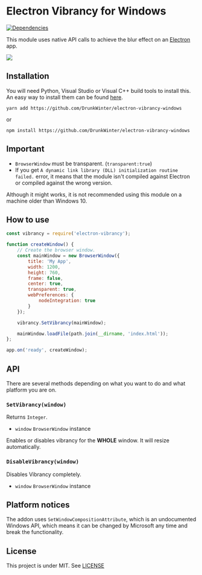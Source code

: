 # Electron Vibrancy for Windows

[![Dependencies](https://status.david-dm.org/gh/DrunkWinter/electron-vibrancy-windows.svg)](https://david-dm.org/DrunkWinter/electron-vibrancy-windows)

This module uses native API calls to achieve the blur effect on an [Electron](https://github.com/electron/electron) app.

![](http://i.imgur.com/0sRPzpn.png)

## Installation
You will need Python, Visual Studio or Visual C++ build tools to install this. An easy way to install them can be found [here](https://www.npmjs.com/package/windows-build-tools).

```shell script
yarn add https://github.com/DrunkWinter/electron-vibrancy-windows
```

or

```shell script
npm install https://github.com/DrunkWinter/electron-vibrancy-windows
```

## Important
- `BrowserWindow` must be transparent. (`transparent:true`)
- If you get `A dynamic link library (DLL) initialization routine failed.` error, it means that the module isn't compiled against Electron or compiled against the wrong version. 

Although it might works, it is not recommended using this module on a machine older than Windows 10.

## How to use

```javascript
const vibrancy = require('electron-vibrancy');

function createWindow() {
    // Create the browser window.
    const mainWindow = new BrowserWindow({
        title: 'My App',
        width: 1200,
        height: 760,
        frame: false,
        center: true,
        transparent: true,
        webPreferences: {
            nodeIntegration: true
        }
    });

    vibrancy.SetVibrancy(mainWindow);

    mainWindow.loadFile(path.join(__dirname, 'index.html'));
};

app.on('ready', createWindow);
```

## API
There are several methods depending on what you want to do and what platform you are on.

### `SetVibrancy(window)`

Returns `Integer`.

* `window` `BrowserWindow` instance

Enables or disables vibrancy for the **WHOLE** window. It will resize automatically.


### `DisableVibrancy(window)`

Disables Vibrancy completely.

* `window` `BrowserWindow` instance


## Platform notices

The addon uses ```SetWindowCompositionAttribute```, which is an undocumented Windows API, which means it can be changed by Microsoft any time and break the functionality.


## License

This project is under MIT.
See [LICENSE](https://github.com/arkenthera/electron-vibrancy/blob/master/LICENSE)
